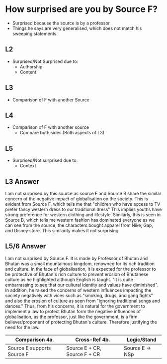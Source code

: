 # How surprised are you by Source F?
- Surprised because the source is by a professor
- Things he says are very generalised, which does not match his sweeping statements.

## L2
- Surprised/Not Surprised due to:
    - Authorship
    - Content

## L3
- Comparison of F with another Source

## L4
- Comparison of F with another source
    - Compare both sides (Both aspects of L3)
## L5
- Surprised/Not surprised due to:
    - Context

## L3 Answer 
I am not surprised by this source as source F and Source B share the similar concern of the negative impact of globalisation on the society. This is evident from Source F, which tells me that "children who have access to TV prefer fancy western dress to our traditional dress" This implies youths have strong preference for western clothing and lifestyle. Similarly, this is seen in Source B, which tells me western fashion has dominated everyone as we can see from the source, the
characters bought apparel from Nike, Gap, and Disney store. This similarity makes it not surprising.

## L5/6 Answer
I am not surprised by Source F. It is made by Professor of Bhutan and Bhutan was a small mountainous kingdom, renowned for its rich tradition and culture. In the face of globalisation, it is expected for the professor to be protective of Bhutan's rich culture to prevent erosion of Bhutanese culture as he highlighted although English is taught. "It is quite embarrassing to see that our cultural identity and values have diminished". In addition, he raised the concerns of
western influences impacting the society negatively with vices such as "smoking, drugs, and gang fights" and also the erosion of culture as seen from "ignoring traditional songs and dances." Thus, from his concerns, it is natural for the government to implement a law to protect Bhutan form the negative influences of globalisation, as the professor, just like the government, is a firm believer/proponent of protecting Bhutan's culture. Therefore justifying the need for the law.


| Comparison 4a.             | Cross-Ref 4b.                | Logic/Stand     |
|----------------------------|------------------------------|-----------------|
| Source E supports Source F | Source E + CR, Source F + CR | Source E -> NSp |

